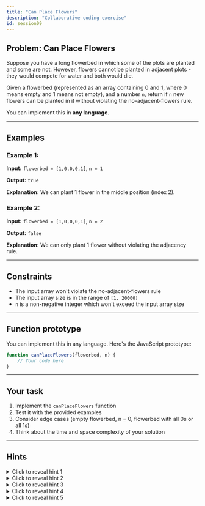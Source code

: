 ```yaml
---
title: "Can Place Flowers"
description: "Collaborative coding exercise"
id: session09
---
```


## Problem: Can Place Flowers

Suppose you have a long flowerbed in which some of the plots are planted and some are not. However, flowers cannot be planted in adjacent plots - they would compete for water and both would die.

Given a flowerbed (represented as an array containing 0 and 1, where 0 means empty and 1 means not empty), and a number `n`, return if `n` new flowers can be planted in it without violating the no-adjacent-flowers rule.

You can implement this in **any language**. 

---

## Examples

### Example 1:

**Input:** `flowerbed = [1,0,0,0,1]`, `n = 1`

**Output:** `true`

**Explanation:** We can plant 1 flower in the middle position (index 2).

### Example 2:

**Input:** `flowerbed = [1,0,0,0,1]`, `n = 2`

**Output:** `false`

**Explanation:** We can only plant 1 flower without violating the adjacency rule.

---

## Constraints

- The input array won't violate the no-adjacent-flowers rule
- The input array size is in the range of `[1, 20000]`
- `n` is a non-negative integer which won't exceed the input array size

---

## Function prototype

You can implement this in any language. Here's the JavaScript prototype:
```javascript
function canPlaceFlowers(flowerbed, n) {
    // Your code here
}
```

---

## Your task

1. Implement the `canPlaceFlowers` function
2. Test it with the provided examples
3. Consider edge cases (empty flowerbed, n = 0, flowerbed with all 0s or all 1s)
4. Think about the time and space complexity of your solution

---

## Hints

<details>
<summary>Click to reveal hint 1</summary>

You can plant a flower at position `i` if `flowerbed[i] === 0` AND both neighbors are also 0 (or don't exist).

</details>

<details>
<summary>Click to reveal hint 2</summary>

Loop through the flowerbed array. For each empty spot, check if the previous and next positions are also empty.

</details>

<details>
<summary>Click to reveal hint 3</summary>

Don't forget edge cases: what if you're at the first position (no left neighbor) or last position (no right neighbor)?

</details>

<details>
<summary>Click to reveal hint 4</summary>

When you successfully plant a flower, remember to update the flowerbed array and increment your counter.

</details>

<details>
<summary>Click to reveal hint 5</summary>

You can return `true` early if you've planted `n` flowers before reaching the end of the array.

</details>